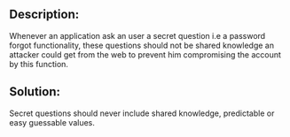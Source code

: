 ## Description:

Whenever an application ask an user a secret question i.e a password forgot
functionality, these questions should not be shared knowledge an attacker could get from
the web to prevent him compromising the account by this function.

## Solution:

Secret questions should never include shared knowledge, predictable or easy
guessable values.
